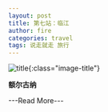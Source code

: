 ```yaml
---
layout: post
title: 第七站：临江
author: fire
categories: travel 
tags: 说走就走 旅行
---
```


![title](http://image.sideproject.cn/title/title_012.jpg){:class="image-title"}

**额尔古纳**


---Read More---
